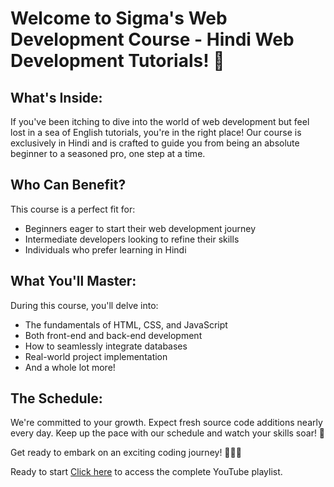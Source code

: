 # Welcome to Sigma's Web Development Course - Hindi Web Development Tutorials! 🚀

## What's Inside:
If you've been itching to dive into the world of web development but feel lost in a sea of English tutorials, you're in the right place! Our course is exclusively in Hindi and is crafted to guide you from being an absolute beginner to a seasoned pro, one step at a time.

## Who Can Benefit?
This course is a perfect fit for:
- Beginners eager to start their web development journey
- Intermediate developers looking to refine their skills
- Individuals who prefer learning in Hindi

## What You'll Master:
During this course, you'll delve into:
- The fundamentals of HTML, CSS, and JavaScript
- Both front-end and back-end development
- How to seamlessly integrate databases
- Real-world project implementation
- And a whole lot more!

## The Schedule:
We're committed to your growth. Expect fresh source code additions nearly every day. Keep up the pace with our schedule and watch your skills soar! 📅

Get ready to embark on an exciting coding journey! 👨‍💻🌟

Ready to start [Click here](https://www.youtube.com/playlist?list=PLu0W_9lII9agq5TrH9XLIKQvv0iaF2X3w) to access the complete YouTube playlist.
